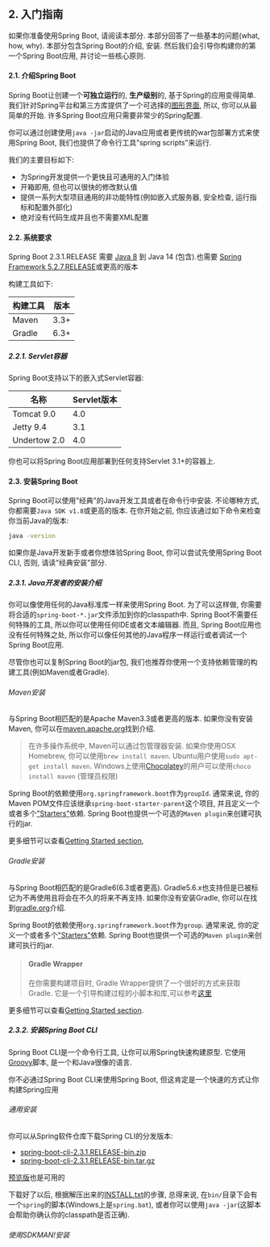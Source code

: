 ## 2. 入门指南

如果你准备使用Spring Boot, 请阅读本部分. 本部分回答了一些基本的问题(what, how, why). 本部分包含Spring Boot的介绍, 安装. 然后我们会引导你构建你的第一个Spring Boot应用, 并讨论一些核心原则.

#### 2.1. 介绍Spring Boot

Spring Boot让创建一个**可独立运行**的, **生产级别**的, 基于Spring的应用变得简单. 我们针对Spring平台和第三方库提供了一个可选择的[图形界面](https://start.spring.io), 所以, 你可以从最简单的开始. 许多Spring Boot应用只需要非常少的Spring配置.

你可以通过创建使用`java -jar`启动的Java应用或者更传统的war包部署方式来使用Spring Boot, 我们也提供了命令行工具"spring scripts"来运行.

我们的主要目标如下:

- 为Spring开发提供一个更快且可通用的入门体验
- 开箱即用, 但也可以很快的修改默认值
- 提供一系列大型项目通用的非功能特性(例如嵌入式服务器, 安全检查, 运行指标和配置外部化)
- 绝对没有代码生成并且也不需要XML配置

#### 2.2. 系统要求

Spring Boot 2.3.1.RELEASE 需要 [Java 8](https://www.java.com/) 到 Java 14 (包含).也需要 [Spring Framework 5.2.7.RELEASE](https://docs.spring.io/spring/docs/5.2.7.RELEASE/spring-framework-reference/)或更高的版本

构建工具如下:

| 构建工具 | 版本 |
| -------- | ---- |
| Maven    | 3.3+ |
| Gradle   | 6.3+ |

##### 2.2.1. Servlet容器

Spring Boot支持以下的嵌入式Servlet容器:

| 名称         | Servlet版本 |
| ------------ | ----------- |
| Tomcat 9.0   | 4.0         |
| Jetty 9.4    | 3.1         |
| Undertow 2.0 | 4.0         |

你也可以将Spring Boot应用部署到任何支持Servlet 3.1+的容器上.

#### 2.3. 安装Spring Boot

Spring Boot可以使用"经典"的Java开发工具或者在命令行中安装. 不论哪种方式, 你都需要`Java SDK v1.8`或更高的版本. 在你开始之前, 你应该通过如下命令来检查你当前Java的版本:

```bash
java -version
```

如果你是Java开发新手或者你想体验Spring Boot, 你可以尝试先使用Spring Boot CLI, 否则, 请读"经典安装"部分.

##### 2.3.1. Java开发者的安装介绍

你可以像使用任何的Java标准库一样来使用Spring Boot. 为了可以这样做, 你需要将合适的`spring-boot-*.jar`文件添加到你的classpath中. Spring Boot不需要任何特殊的工具, 所以你可以使用任何IDE或者文本编辑器. 而且, Spring Boot应用也没有任何特殊之处, 所以你可以像任何其他的Java程序一样运行或者调试一个Spring Boot应用.

尽管你也可以复制Spring Boot的jar包, 我们也推荐你使用一个支持依赖管理的构建工具(例如Maven或者Gradle).

###### Maven安装

与Spring Boot相匹配的是Apache Maven3.3或者更高的版本. 如果你没有安装Maven, 你可以在[maven.apache.org](https://maven.apache.org/)找到介绍.

> 在许多操作系统中, Maven可以通过包管理器安装. 如果你使用OSX Homebrew, 你可以使用`brew install maven`. Ubuntu用户使用`sudo apt-get install maven`. Windows上使用[Chocolatey](https://chocolatey.org/)的用户可以使用`choco install maven` (管理员权限)

Spring Boot的依赖使用`org.springframework.boot`作为`groupId`. 通常来说, 你的Maven POM文件应该继承`spring-boot-starter-parent`这个项目, 并且定义一个或者多个["Starters"](https://docs.spring.io/spring-boot/docs/current/reference/htmlsingle/#using-boot-starter)依赖. Spring Boot也提供一个可选的`Maven plugin`来创建可执行的jar.

更多细节可以查看[Getting Started section](https://docs.spring.io/spring-boot/docs/2.3.1.RELEASE/maven-plugin/reference/html/#getting-started), 

###### Gradle安装

与Spring Boot相匹配的是Gradle6(6.3或者更高). Gradle5.6.x也支持但是已被标记为不再使用且将会在不久的将来不再支持. 如果你没有安装Gradle, 你可以在找到[gradle.org](https://gradle.org/)介绍.

Spring Boot的依赖使用`org.springframework.boot`作为`group`. 通常来说, 你的定义一个或者多个["Starters"](https://docs.spring.io/spring-boot/docs/current/reference/htmlsingle/#using-boot-starter)依赖. Spring Boot也提供一个可选的`Maven plugin`来创建可执行的jar.

> #### Gradle Wrapper
>
> 在你需要构建项目时, Gradle Wrapper提供了一个很好的方式来获取Gradle. 它是一个引导构建过程的小脚本和库,可以参考[这里](https://docs.gradle.org/current/userguide/gradle_wrapper.html)

更多细节可以查看[Getting Started section](https://docs.spring.io/spring-boot/docs/2.3.1.RELEASE/gradle-plugin/reference/html/#getting-started).

##### 2.3.2. 安装Spring Boot CLI

Spring Boot CLI是一个命令行工具, 让你可以用Spring快速构建原型. 它使用[Groovy](https://groovy-lang.org/)脚本, 是一个和Java很像的语言.

你不必通过Spring Boot CLI来使用Spring Boot, 但这肯定是一个快速的方式让你构建Spring应用

###### 通用安装

你可以从Spring软件仓库下载Spring CLI的分发版本:

- [spring-boot-cli-2.3.1.RELEASE-bin.zip](https://repo.spring.io/release/org/springframework/boot/spring-boot-cli/2.3.1.RELEASE/spring-boot-cli-2.3.1.RELEASE-bin.zip)
- [spring-boot-cli-2.3.1.RELEASE-bin.tar.gz](https://repo.spring.io/release/org/springframework/boot/spring-boot-cli/2.3.1.RELEASE/spring-boot-cli-2.3.1.RELEASE-bin.tar.gz)

[预览版](https://repo.spring.io/snapshot/org/springframework/boot/spring-boot-cli/)也是可用的

下载好了以后, 根据解压出来的[INSTALL.txt](https://raw.githubusercontent.com/spring-projects/spring-boot/v2.3.1.RELEASE/spring-boot-project/spring-boot-cli/src/main/content/INSTALL.txt)的步骤, 总得来说, 在`bin/`目录下会有一个`spring`的脚本(Windows上是`spring.bat`), 或者你可以使用`java -jar`(这脚本会帮助你确认你的classpath是否正确).

###### 使用SDKMAN!安装